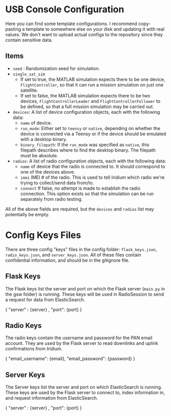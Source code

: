 # USB Console Configuration

Here you can find some template configurations. I recommend copy-pasting a template to somewhere else on your disk and updating it with real values. We don't want to upload actual configs to the repository since they contain sensitive data.

## Items
- `seed` : Randomization seed for simulation.
- `single_sat_sim`
  - If set to true, the MATLAB simulation expects there to be one device, `FlightController`, so that
    it can run a mission simulation on just one satellite.
  - If set to false, the MATLAB simulation expects there to be two devices, `FlightControllerLeader` and
    `FlightControllerFollower` to be defined, so that a full mission simulation may be carried out.
- `devices`: A list of device configuration objects, each with the following data:
  - `name` of device.
  - `run_mode`: Either set to `teensy` or `native`, depending on whether the device is connected via a Teensy or if the device should be emulated with a desktop binary.
  - `binary_filepath`: If the `run_mode` was specified as `native`, this filepath describes where to find the desktop binary. The filepath must be absolute.
- `radios`: A list of radio configuration objects, each with the following data:
  - `name` of device that the radio is connected to. It should correspond to one of the devices above.
  - `imei` IMEI # of the radio. This is used to tell Iridium which radio we're trying to collect/send data from/to.
  - `connect` If false, no attempt is made to establish the radio connection. This option exists so that the simulation can be run separately from radio testing.

All of the above fields are required, but the `devices` and `radios` list may potentially be empty.

# Config Keys Files

There are three config "keys" files in the config folder: `flask_keys.json`, `radio_keys.json`, and `server_keys.json`. All of these files contain confidential information, and should be in the gitignore file.

## Flask Keys

The Flask keys list the server and port on which the Flask server (`main.py` in the gsw folder) is running. These keys will be used in RadioSession to send a request for data from ElasticSearch.

{
    "server" : {server} ,
    "port": {port}
}

## Radio Keys

The radio keys contain the username and password for the PAN email account. They are used by the Flask server to read downlinks and uplink confirmations from Iridium.

{
   "email_username": {email},
   "email_password": {password}
}

## Server Keys

The Server keys list the server and port on which ElasticSearch is running. These keys are used by the Flask server to connect to, index information in, and request information from ElasticSearch.

{
    "server" : {server} ,
    "port": {port}
}